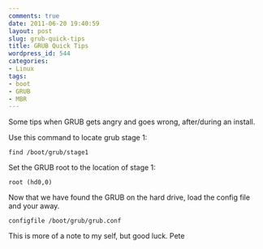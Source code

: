 ```yaml
---
comments: true
date: 2011-06-20 19:40:59
layout: post
slug: grub-quick-tips
title: GRUB Quick Tips
wordpress_id: 544
categories:
- Linux
tags:
- boot
- GRUB
- MBR
---
```


Some tips when GRUB gets angry and goes wrong, after/during an install. 

Use this command to locate grub stage 1:

    
    find /boot/grub/stage1



Set the GRUB root to the location of stage 1:

    
    root (hd0,0)



Now that we have found the GRUB on the hard drive, load the config file and your away.

    
    configfile /boot/grub/grub.conf



This is more of a note to my self, but good luck.
Pete

